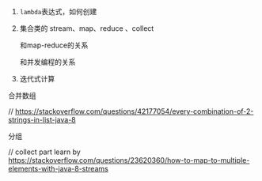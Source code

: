 1. `lambda`表达式，如何创建

2. 集合类的 stream、map、reduce 、collect

   和map-reduce的关系

   和并发编程的关系

3. 迭代式计算





合并数组

// https://stackoverflow.com/questions/42177054/every-combination-of-2-strings-in-list-java-8



分组

// collect part learn by https://stackoverflow.com/questions/23620360/how-to-map-to-multiple-elements-with-java-8-streams

